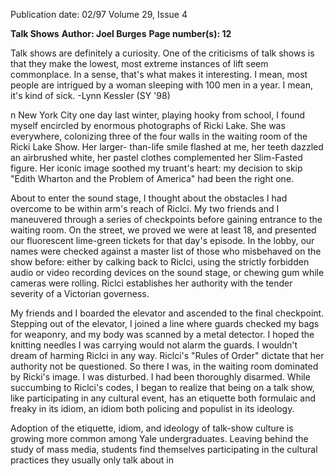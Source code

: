 Publication date: 02/97
Volume 29, Issue 4

**Talk Shows**
**Author: Joel Burges**
**Page number(s): 12**

Talk shows are definitely a curiosity. One of the criticisms of talk shows is 
that they make the lowest, most extreme instances of lift seem 
commonplace. In a sense, that's what makes it interesting. I mean, most 
people are intrigued by a woman sleeping with 100 men in a year. I 
mean, it's kind of sick. 
-Lynn Kessler (SY '98) 

n New York City one day last winter, playing hooky from 
school, I found myself encircled by enormous photographs of 
Ricki Lake. She was everywhere, colonizing three of the four 
walls in the waiting room of the Ricki Lake Show. Her larger-
than-life smile flashed at me, her teeth dazzled an airbrushed white, 
her pastel clothes complemented her Slim-Fasted figure. Her iconic 
image soothed my truant's heart: my decision to skip "Edith 
Wharton and the Problem of America" had been the right one. 

About to enter the sound stage, I thought about the obstacles I 
had overcome to be within arm's reach of Riclci. My two friends and 
I maneuvered through a series of checkpoints before gaining 
entrance to the waiting room. On the street, we proved we were at 
least 18, and presented our fluorescent lime-green tickets for that 
day's episode. In the lobby, our names were checked against a master 
list of those who misbehaved on the show before: either by calking 
back to Riclci, using the strictly forbidden audio or video recording 
devices on the sound stage, or chewing gum while cameras were 
rolling. Riclci establishes her authority with the tender severity of a 
Victorian governess. 

My friends and I boarded the elevator and ascended to the final 
checkpoint. Stepping out of the elevator, I joined a line where guards 
checked my bags for weaponry, and my body was scanned by a metal 
detector. I hoped the knitting needles I was carrying would not 
alarm the guards. I wouldn't dream of harming Riclci in any way. 
Riclci's "Rules of Order" dictate that her authority not be questioned. 
So there I was, in the waiting room dominated by Ricki's image. 
I was disturbed. I had been thoroughly disarmed. While succumbing 
to Riclci's codes, I began to realize that being on a talk show, like 
participating in any cultural event, has an etiquette both formulaic 
and freaky in its idiom, an idiom both policing and populist in its 
ideology. 

Adoption of the etiquette, idiom, and ideology of talk-show 
culture is growing more common among Yale undergraduates. 
Leaving behind the study of mass media, students find themselves 
participating in the cultural practices they usually only talk about in